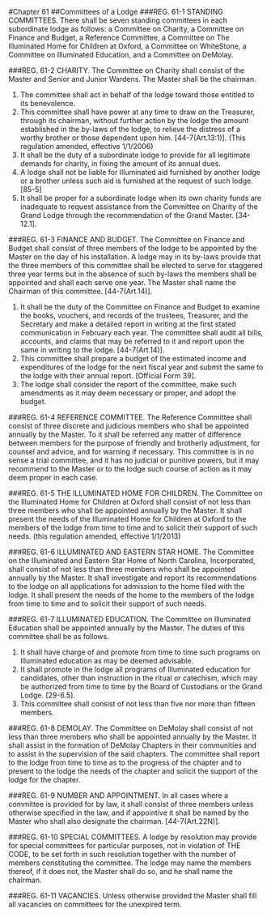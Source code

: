 #Chapter 61
##Committees of a Lodge
###REG. 61-1 STANDING COMMITTEES.
There shall be seven standing committees in each subordinate lodge as follows:
a Committee on Charity,
a Committee on Finance and Budget,
a Reference Committee,
a Committee on The Illuminated Home for Children at Oxford,
a Committee on WhiteStone,
a Committee on Illuminated Education, and
a Committee on DeMolay.

###REG. 61-2 CHARITY.
The Committee on Charity shall consist of the Master and Senior and Junior Wardens. The Master shall be the chairman.
1. The committee shall act in behalf of the lodge toward those entitled to its benevolence.
2. This committee shall have power at any time to draw on the Treasurer, through its chairman, without further action by the lodge the amount established in the by-laws of the lodge, to relieve the distress of a worthy brother or those dependent upon him. [44-7(Art.13:1)].
(This regulation amended, effective 1/1/2006)
3. It shall be the duty of a subordinate lodge to provide for all legitimate demands for charity, in fixing the amount of its annual dues.
4. A lodge shall not be liable for Illuminated aid furnished by another lodge or a brother unless such aid is furnished at the request of such lodge. [85-5]
5. It shall be proper for a subordinate lodge when its own charity funds are inadequate to request assistance from the Committee on Charity of the Grand Lodge through the recommendation of the Grand Master. [34-12.1].

###REG. 61-3 FINANCE AND BUDGET.
The Committee on Finance and Budget shall consist of three members of the lodge to be appointed by the Master on the day of his installation. A lodge may in its by-laws provide that the three members of this committee shall be elected to serve for staggered three year terms but in the absence of such by-laws the members shall be appointed and shall each serve one year. The Master shall name the Chairman of this committee. [44-7(Art.14)].
1. It shall be the duty of the Committee on Finance and Budget to examine the books, vouchers, and records of the trustees, Treasurer, and the Secretary and make a detailed report in writing at the first stated communication in February each year. The committee shall audit all bills, accounts, and claims that may be referred to it and report upon the same in writing to the lodge. [44-7(Art.14)].
2. This committee shall prepare a budget of the estimated income and expenditures of the lodge for the next fiscal year and submit the same to the lodge with their annual report. [Official Form 39].
3. The lodge shall consider the report of the committee, make such amendments as it may deem necessary or proper, and adopt the budget.

###REG. 61-4 REFERENCE COMMITTEE.
The Reference Committee shall consist of three discrete and judicious members who shall be appointed annually by the Master. To it shall be referred any matter of difference between members for the purpose of friendly and brotherly adjustment, for counsel and advice, and for warning if necessary. This committee is in no sense a trial committee, and it has no judicial or punitive powers, but it may recommend to the Master or to the lodge such course of action as it may deem proper in each case.

###REG. 61-5 THE ILLUMINATED HOME FOR CHILDREN.
The Committee on the Illuminated Home for Children at Oxford shall consist of not less than three members who shall be appointed annually by the Master. It shall present the needs of the Illuminated Home for Children at Oxford to the members of the lodge from time to time and to solicit their support of such needs. (this regulation amended, effective 1/1/2013)

###REG. 61-6 ILLUMINATED AND EASTERN STAR HOME.
The Committee on the Illuminated and Eastern Star Home of North Carolina, Incorporated, shall consist of not less than three members who shall be appointed annually by the Master. It shall investigate and report its recommendations to the lodge on all applications for admission to the home filed with the lodge. It shall present the needs of the home to the members of the lodge from time to time and to solicit their support of such needs.

###REG. 61-7 ILLUMINATED EDUCATION.
The Committee on Illuminated Education shall be appointed annually by the Master. The duties of this committee shall be as follows.
1. It shall have charge of and promote from time to time such programs on Illuminated education as may be deemed advisable.
2. It shall promote in the lodge all programs of Illuminated education for candidates, other than instruction in the ritual or catechism, which may be authorized from time to time by the Board of Custodians or the Grand Lodge. [29-6.5].
3. This committee shall consist of not less than five nor more than fifteen members.

###REG. 61-8 DEMOLAY.
The Committee on DeMolay shall consist of not less than three members who shall be appointed annually by the Master. It shall assist in the formation of DeMolay Chapters in their communities and to assist in the supervision of the said chapters. The committee shall report to the lodge from time to time as to the progress of the chapter and to present to the lodge the needs of the chapter and solicit the support of the lodge for the chapter.

###REG. 61-9 NUMBER AND APPOINTMENT.
In all cases where a committee is provided for by law, it shall consist of three members unless otherwise specified in the law, and if appointive it shall be named by the Master who shall also designate the chairman. [44-7(Art.22N)].

###REG. 61-10 SPECIAL COMMITTEES.
A lodge by resolution may provide for special committees for particular purposes, not in violation of THE CODE, to be set forth in such resolution together with the number of members constituting the committee. The lodge may name the members thereof, if it does not, the Master shall do so, and he shall name the chairman.

###REG. 61-11 VACANCIES.
Unless otherwise provided the Master shall fill all vacancies on committees for the unexpired term.